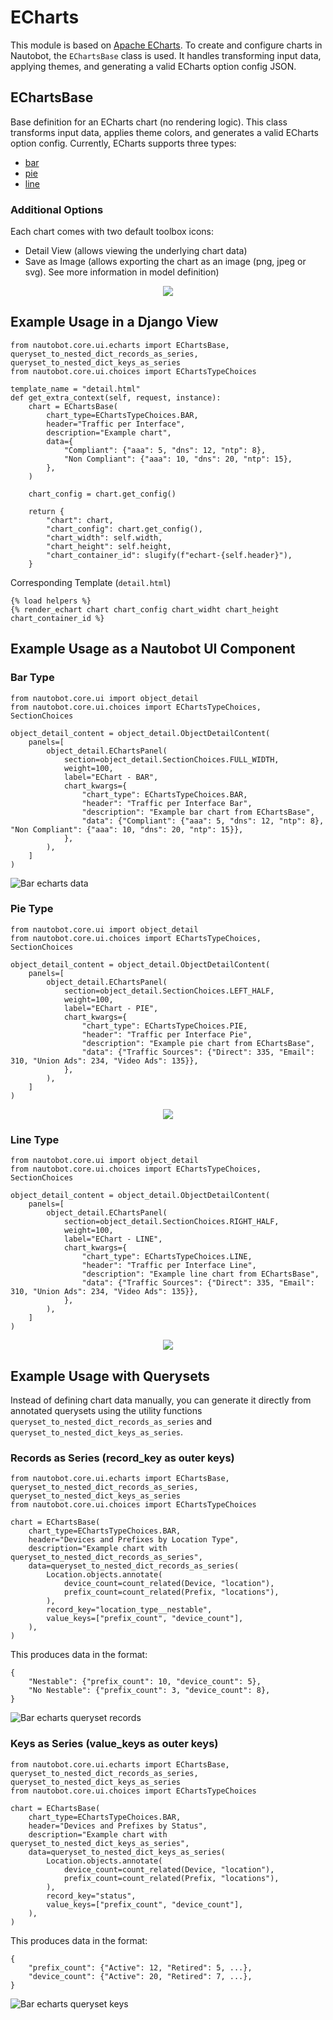 # ECharts

This module is based on [Apache ECharts](https://echarts.apache.org/en/index.html). To create and configure charts in Nautobot, the `EChartsBase` class is used. It handles transforming input data, applying themes, and generating a valid ECharts option config JSON.

## EChartsBase

Base definition for an ECharts chart (no rendering logic). This class transforms input data, applies theme colors, and generates a valid ECharts option config. Currently, ECharts supports three types:

- [bar](#bar-type)
- [pie](#pie-type)
- [line](#line-type)

### Additional Options

Each chart comes with two default toolbox icons:

- Detail View (allows viewing the underlying chart data)
- Save as Image (allows exporting the chart as an image (png, jpeg or svg). See more information in model definition)

<!-- pyml disable-num-lines 3 no-inline-html -->
<p align="center">
    <img src="../../media/development/echarts/toolbox.png"/>
</p>

## Example Usage in a Django View

```no-highlight
from nautobot.core.ui.echarts import EChartsBase, queryset_to_nested_dict_records_as_series, queryset_to_nested_dict_keys_as_series
from nautobot.core.ui.choices import EChartsTypeChoices

template_name = "detail.html"
def get_extra_context(self, request, instance):
    chart = EChartsBase(
        chart_type=EChartsTypeChoices.BAR,
        header="Traffic per Interface",
        description="Example chart",
        data={
            "Compliant": {"aaa": 5, "dns": 12, "ntp": 8},
            "Non Compliant": {"aaa": 10, "dns": 20, "ntp": 15},
        },
    )

    chart_config = chart.get_config()

    return {
        "chart": chart,
        "chart_config": chart.get_config(),
        "chart_width": self.width,
        "chart_height": self.height,
        "chart_container_id": slugify(f"echart-{self.header}"),
    }
```

Corresponding Template (`detail.html`)

```no-highlight
{% load helpers %}
{% render_echart chart chart_config chart_widht chart_height chart_container_id %}
```

## Example Usage as a Nautobot UI Component

### Bar Type

```no-highlight
from nautobot.core.ui import object_detail
from nautobot.core.ui.choices import EChartsTypeChoices, SectionChoices

object_detail_content = object_detail.ObjectDetailContent(
    panels=[
        object_detail.EChartsPanel(
            section=object_detail.SectionChoices.FULL_WIDTH,
            weight=100,
            label="EChart - BAR",
            chart_kwargs={
                "chart_type": EChartsTypeChoices.BAR,
                "header": "Traffic per Interface Bar",
                "description": "Example bar chart from EChartsBase",
                "data": {"Compliant": {"aaa": 5, "dns": 12, "ntp": 8}, "Non Compliant": {"aaa": 10, "dns": 20, "ntp": 15}},
            },
        ),
    ]
)
```

![Bar echarts data](../../media/development/echarts/bar-echarts-data.png)

### Pie Type

```no-highlight
from nautobot.core.ui import object_detail
from nautobot.core.ui.choices import EChartsTypeChoices, SectionChoices

object_detail_content = object_detail.ObjectDetailContent(
    panels=[
        object_detail.EChartsPanel(
            section=object_detail.SectionChoices.LEFT_HALF,
            weight=100,
            label="EChart - PIE",
            chart_kwargs={
                "chart_type": EChartsTypeChoices.PIE,
                "header": "Traffic per Interface Pie",
                "description": "Example pie chart from EChartsBase",
                "data": {"Traffic Sources": {"Direct": 335, "Email": 310, "Union Ads": 234, "Video Ads": 135}},
            },
        ),
    ]
)
```

<!-- pyml disable-num-lines 3 no-inline-html -->
<p align="center">
    <img src="../../media/development/echarts/pie-echarts-data.png"/>
</p>

### Line Type

```no-highlight
from nautobot.core.ui import object_detail
from nautobot.core.ui.choices import EChartsTypeChoices, SectionChoices

object_detail_content = object_detail.ObjectDetailContent(
    panels=[
        object_detail.EChartsPanel(
            section=object_detail.SectionChoices.RIGHT_HALF,
            weight=100,
            label="EChart - LINE",
            chart_kwargs={
                "chart_type": EChartsTypeChoices.LINE,
                "header": "Traffic per Interface Line",
                "description": "Example line chart from EChartsBase",
                "data": {"Traffic Sources": {"Direct": 335, "Email": 310, "Union Ads": 234, "Video Ads": 135}},
            },
        ),
    ]
)
```

<!-- pyml disable-num-lines 3 no-inline-html -->
<p align="center">
    <img src="../../media/development/echarts/line-echarts-data.png"/>
</p>

## Example Usage with Querysets

Instead of defining chart data manually, you can generate it directly from annotated querysets using the utility functions `queryset_to_nested_dict_records_as_series` and `queryset_to_nested_dict_keys_as_series`.

### Records as Series (record_key as outer keys)

```no-highlight
from nautobot.core.ui.echarts import EChartsBase, queryset_to_nested_dict_records_as_series, queryset_to_nested_dict_keys_as_series
from nautobot.core.ui.choices import EChartsTypeChoices

chart = EChartsBase(
    chart_type=EChartsTypeChoices.BAR,
    header="Devices and Prefixes by Location Type",
    description="Example chart with queryset_to_nested_dict_records_as_series",
    data=queryset_to_nested_dict_records_as_series(
        Location.objects.annotate(
            device_count=count_related(Device, "location"),
            prefix_count=count_related(Prefix, "locations"),
        ),
        record_key="location_type__nestable",
        value_keys=["prefix_count", "device_count"],
    ),
)
```

This produces data in the format:

```no-highlight
{
    "Nestable": {"prefix_count": 10, "device_count": 5},
    "No Nestable": {"prefix_count": 3, "device_count": 8},
}
```

![Bar echarts queryset records](../../media/development/echarts/bar-echarts-queryset-records.png)

### Keys as Series (value_keys as outer keys)

```no-highlight
from nautobot.core.ui.echarts import EChartsBase, queryset_to_nested_dict_records_as_series, queryset_to_nested_dict_keys_as_series
from nautobot.core.ui.choices import EChartsTypeChoices

chart = EChartsBase(
    chart_type=EChartsTypeChoices.BAR,
    header="Devices and Prefixes by Status",
    description="Example chart with queryset_to_nested_dict_keys_as_series",
    data=queryset_to_nested_dict_keys_as_series(
        Location.objects.annotate(
            device_count=count_related(Device, "location"),
            prefix_count=count_related(Prefix, "locations"),
        ),
        record_key="status",
        value_keys=["prefix_count", "device_count"],
    ),
)
```

This produces data in the format:

```no-highlight
{
    "prefix_count": {"Active": 12, "Retired": 5, ...},
    "device_count": {"Active": 20, "Retired": 7, ...},
}
```

![Bar echarts queryset keys](../../media/development/echarts/bar-echars-queryset-keys.png)
